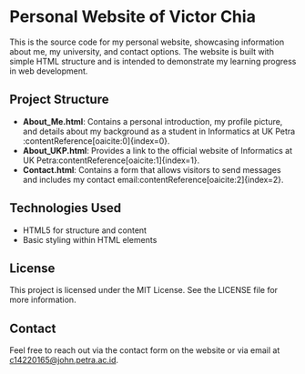# Personal Website of Victor Chia

This is the source code for my personal website, showcasing information about me, my university, and contact options. The website is built with simple HTML structure and is intended to demonstrate my learning progress in web development.

## Project Structure

- **About_Me.html**: Contains a personal introduction, my profile picture, and details about my background as a student in Informatics at UK Petra&#8203;:contentReference[oaicite:0]{index=0}.
- **About_UKP.html**: Provides a link to the official website of Informatics at UK Petra&#8203;:contentReference[oaicite:1]{index=1}.
- **Contact.html**: Contains a form that allows visitors to send messages and includes my contact email&#8203;:contentReference[oaicite:2]{index=2}.

## Technologies Used

- HTML5 for structure and content
- Basic styling within HTML elements

## License

This project is licensed under the MIT License. See the LICENSE file for more information.

## Contact

Feel free to reach out via the contact form on the website or via email at [c14220165@john.petra.ac.id](mailto:c14220165@john.petra.ac.id).
